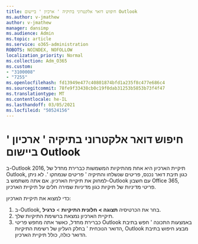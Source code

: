 ```yaml
---
title: חיפוש דואר אלקטרוני בתיקיה ' ארכיון ' ביישום Outlook
ms.author: v-jmathew
author: v-jmathew
manager: dansimp
ms.audience: Admin
ms.topic: article
ms.service: o365-administration
ROBOTS: NOINDEX, NOFOLLOW
localization_priority: Normal
ms.collection: Adm_O365
ms.custom:
- "3100008"
- "7255"
ms.openlocfilehash: fd13949e477c40801874bfd1a235f8c477e686c4
ms.sourcegitcommit: 78fe9f33438cb0c19f0dab31253b5853b73f4f47
ms.translationtype: MT
ms.contentlocale: he-IL
ms.lasthandoff: 03/05/2021
ms.locfileid: "50524156"
---
```

# <a name="find-email-in-archive-folder-in-outlook-app"></a>חיפוש דואר אלקטרוני בתיקיה ' ארכיון ' ביישום Outlook

ב-Outlook 2016, תיקיית הארכיון היא אחת מהתיקיות המשמשות כברירת מחדל של Outlook, כגון תיבת דואר נכנס, פריטים שנשלחו והתיקיה ' פריטים שנמחקו '. לא ניתן למחוק את תיקיית הארכיון. אם אתה משתמש ב-Outlook עם חשבון Office 365, פריטי מדיניות של תיקיות כגון מדיניות שמירה חלים על תיקיית הארכיון.

כדי למצוא את תיקיית הארכיון:

1. ב-Outlook, בחר את הכרטיסיה **תצוגה >** **חלונית התיקיות**  >  **כרגיל**.
2. תיקיית הארכיון נמצאת ברשימת התיקיות שלך.
3. כברירת מחדל, כאשר אתה מחפש פריטי Outlook באמצעות התכונה ' חפש בתיבת הדואר הנוכחית ' בחלק העליון של רשימת התיקיות, Outlook מבצע חיפוש בתיבת הדואר כולה, כולל תיקיית הארכיון.
